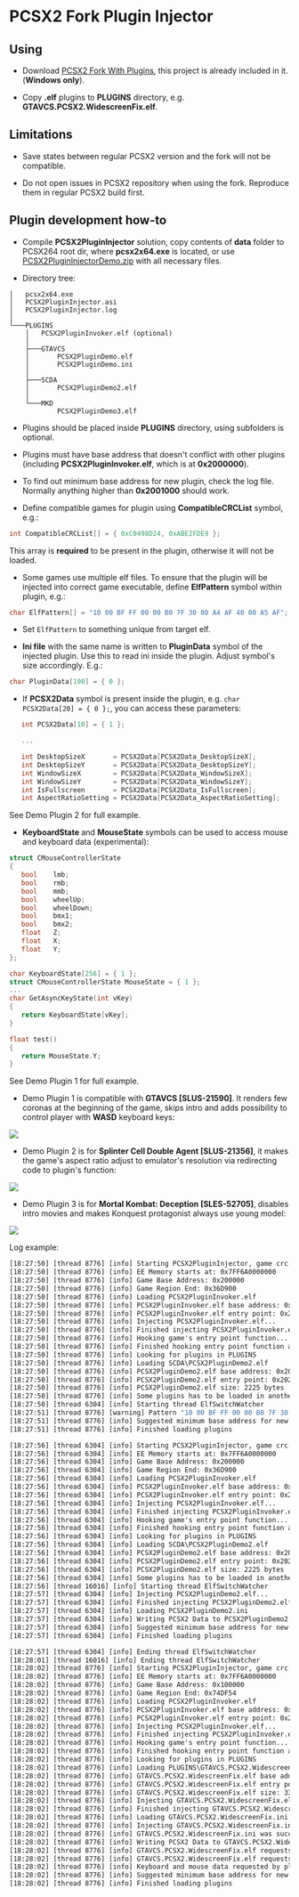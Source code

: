# PCSX2 Fork Plugin Injector

## Using

 - Download [PCSX2 Fork With Plugins](https://github.com/ASI-Factory/PCSX2-Fork-With-Plugins/releases/tag/latest), this project is already included in it. (**Windows only**).

 - Copy **.elf** plugins to **PLUGINS** directory, e.g. **GTAVCS.PCSX2.WidescreenFix.elf**.

## Limitations

 - Save states between regular PCSX2 version and the fork will not be compatible.

 - Do not open issues in PCSX2 repository when using the fork. Reproduce them in regular PCSX2 build first.

## Plugin development how-to 

 - Compile **PCSX2PluginInjector** solution, copy contents of **data** folder to PCSX264 root dir, where **pcsx2x64.exe** is located, or use [PCSX2PluginInjectorDemo.zip](https://github.com/ThirteenAG/PCSX2PluginInjector/releases/download/latest/PCSX2PluginInjectorDemo.zip) with all necessary files.

 - Directory tree:

```
│   pcsx2x64.exe
│   PCSX2PluginInjector.asi
│   PCSX2PluginInjector.log
│
└───PLUGINS
    │   PCSX2PluginInvoker.elf (optional)
    │
    ├───GTAVCS
    │       PCSX2PluginDemo.elf
    │       PCSX2PluginDemo.ini
    │
    ├───SCDA
    │       PCSX2PluginDemo2.elf
    │
    └───MKD
            PCSX2PluginDemo3.elf			
```

 - Plugins should be placed inside **PLUGINS** directory, using subfolders is optional.

 - Plugins must have base address that doesn't conflict with other plugins (including **PCSX2PluginInvoker.elf**, which is at **0x2000000**).

 - To find out minimum base address for new plugin, check the log file. Normally anything higher than **0x2001000** should work.

 - Define compatible games for plugin using **CompatibleCRCList** symbol, e.g.:
 ```c
 int CompatibleCRCList[] = { 0xC0498D24, 0xABE2FDE9 };
 ```
 This array is **required** to be present in the plugin, otherwise it will not be loaded.

 - Some games use multiple elf files. To ensure that the plugin will be injected into correct game executable, define **ElfPattern** symbol within plugin, e.g.:

```c
char ElfPattern[] = "10 00 BF FF 00 00 B0 7F 30 00 A4 AF 40 00 A5 AF";
```

 - Set `ElfPattern` to something unique from target elf. 

 - **Ini file** with the same name is written to **PluginData** symbol of the injected plugin. Use this to read ini inside the plugin. Adjust symbol's size accordingly. E.g.:
 ```c
 char PluginData[100] = { 0 };
 ```

 - If **PCSX2Data** symbol is present inside the plugin, e.g. `char PCSX2Data[20] = { 0 };`, you can access these parameters:
 ```c
    int PCSX2Data[10] = { 1 };

    ...

    int DesktopSizeX       = PCSX2Data[PCSX2Data_DesktopSizeX];
    int DesktopSizeY       = PCSX2Data[PCSX2Data_DesktopSizeY];
    int WindowSizeX        = PCSX2Data[PCSX2Data_WindowSizeX];
    int WindowSizeY        = PCSX2Data[PCSX2Data_WindowSizeY];
    int IsFullscreen       = PCSX2Data[PCSX2Data_IsFullscreen];
    int AspectRatioSetting = PCSX2Data[PCSX2Data_AspectRatioSetting];
```
See Demo Plugin 2 for full example.

 - **KeyboardState** and **MouseState** symbols can be used to access mouse and keyboard data (experimental):
 ```c
struct CMouseControllerState
{
    bool	lmb;
    bool	rmb;
    bool	mmb;
    bool	wheelUp;
    bool	wheelDown;
    bool	bmx1;
    bool	bmx2;
    float	Z;
    float	X;
    float	Y;
};

char KeyboardState[256] = { 1 };
struct CMouseControllerState MouseState = { 1 };
...
char GetAsyncKeyState(int vKey)
{
    return KeyboardState[vKey];
}

float test()
{
    return MouseState.Y;
}
```
 See Demo Plugin 1 for full example.

- Demo Plugin 1 is compatible with **GTAVCS [SLUS-21590]**. It renders few coronas at the beginning of the game, skips intro and adds possibility to control player with **WASD** keyboard keys:

![](https://i.imgur.com/qYbBtr3.png)

- Demo Plugin 2 is for **Splinter Cell Double Agent [SLUS-21356]**, it makes the game's aspect ratio adjust to emulator's resolution via redirecting code to plugin's function:

![](https://i.imgur.com/nYdAUp2.png)

- Demo Plugin 3 is for **Mortal Kombat: Deception [SLES-52705]**, disables intro movies and makes Konquest protagonist always use young model:

![](https://i.imgur.com/VWptXcv.png)

Log example:

```bat
[18:27:50] [thread 8776] [info] Starting PCSX2PluginInjector, game crc: 0xC0498D24
[18:27:50] [thread 8776] [info] EE Memory starts at: 0x7FF6A0000000
[18:27:50] [thread 8776] [info] Game Base Address: 0x200000
[18:27:50] [thread 8776] [info] Game Region End: 0x36D900
[18:27:50] [thread 8776] [info] Loading PCSX2PluginInvoker.elf
[18:27:50] [thread 8776] [info] PCSX2PluginInvoker.elf base address: 0x2000000
[18:27:50] [thread 8776] [info] PCSX2PluginInvoker.elf entry point: 0x2000000
[18:27:50] [thread 8776] [info] Injecting PCSX2PluginInvoker.elf...
[18:27:50] [thread 8776] [info] Finished injecting PCSX2PluginInvoker.elf, 13838 bytes written at 0x2000000
[18:27:50] [thread 8776] [info] Hooking game's entry point function...
[18:27:50] [thread 8776] [info] Finished hooking entry point function at 0x2001F8
[18:27:50] [thread 8776] [info] Looking for plugins in PLUGINS
[18:27:50] [thread 8776] [info] Loading SCDA\PCSX2PluginDemo2.elf
[18:27:50] [thread 8776] [info] PCSX2PluginDemo2.elf base address: 0x2020000
[18:27:50] [thread 8776] [info] PCSX2PluginDemo2.elf entry point: 0x2020038
[18:27:50] [thread 8776] [info] PCSX2PluginDemo2.elf size: 2225 bytes
[18:27:50] [thread 8776] [info] Some plugins has to be loaded in another elf, creating thread to handle it
[18:27:50] [thread 6304] [info] Starting thread ElfSwitchWatcher
[18:27:51] [thread 8776] [warning] Pattern "10 00 BF FF 00 00 B0 7F 30 00 A4 AF 40 00 A5 AF" is not found in this elf, PCSX2PluginDemo2.elf will not be loaded at this time
[18:27:51] [thread 8776] [info] Suggested minimum base address for new plugins: 0x200360E
[18:27:51] [thread 8776] [info] Finished loading plugins

[18:27:56] [thread 6304] [info] Starting PCSX2PluginInjector, game crc: 0xC0498D24
[18:27:56] [thread 6304] [info] EE Memory starts at: 0x7FF6A0000000
[18:27:56] [thread 6304] [info] Game Base Address: 0x200000
[18:27:56] [thread 6304] [info] Game Region End: 0x36D900
[18:27:56] [thread 6304] [info] Loading PCSX2PluginInvoker.elf
[18:27:56] [thread 6304] [info] PCSX2PluginInvoker.elf base address: 0x2000000
[18:27:56] [thread 6304] [info] PCSX2PluginInvoker.elf entry point: 0x2000000
[18:27:56] [thread 6304] [info] Injecting PCSX2PluginInvoker.elf...
[18:27:56] [thread 6304] [info] Finished injecting PCSX2PluginInvoker.elf, 13838 bytes written at 0x2000000
[18:27:56] [thread 6304] [info] Hooking game's entry point function...
[18:27:56] [thread 6304] [info] Finished hooking entry point function at 0x1001F8
[18:27:56] [thread 6304] [info] Looking for plugins in PLUGINS
[18:27:56] [thread 6304] [info] Loading SCDA\PCSX2PluginDemo2.elf
[18:27:56] [thread 6304] [info] PCSX2PluginDemo2.elf base address: 0x2020000
[18:27:56] [thread 6304] [info] PCSX2PluginDemo2.elf entry point: 0x2020038
[18:27:56] [thread 6304] [info] PCSX2PluginDemo2.elf size: 2225 bytes
[18:27:56] [thread 6304] [info] Some plugins has to be loaded in another elf, creating thread to handle it
[18:27:56] [thread 16016] [info] Starting thread ElfSwitchWatcher
[18:27:57] [thread 6304] [info] Injecting PCSX2PluginDemo2.elf...
[18:27:57] [thread 6304] [info] Finished injecting PCSX2PluginDemo2.elf, 2225 bytes written at 0x2020000
[18:27:57] [thread 6304] [info] Loading PCSX2PluginDemo2.ini
[18:27:57] [thread 6304] [info] Writing PCSX2 Data to PCSX2PluginDemo2.elf
[18:27:57] [thread 6304] [info] Suggested minimum base address for new plugins: 0x20208B1
[18:27:57] [thread 6304] [info] Finished loading plugins

[18:27:57] [thread 6304] [info] Ending thread ElfSwitchWatcher
[18:28:01] [thread 16016] [info] Ending thread ElfSwitchWatcher
[18:28:02] [thread 8776] [info] Starting PCSX2PluginInjector, game crc: 0x4F32A11F
[18:28:02] [thread 8776] [info] EE Memory starts at: 0x7FF6A0000000
[18:28:02] [thread 8776] [info] Game Base Address: 0x100000
[18:28:02] [thread 8776] [info] Game Region End: 0x74DF54
[18:28:02] [thread 8776] [info] Loading PCSX2PluginInvoker.elf
[18:28:02] [thread 8776] [info] PCSX2PluginInvoker.elf base address: 0x2000000
[18:28:02] [thread 8776] [info] PCSX2PluginInvoker.elf entry point: 0x2000000
[18:28:02] [thread 8776] [info] Injecting PCSX2PluginInvoker.elf...
[18:28:02] [thread 8776] [info] Finished injecting PCSX2PluginInvoker.elf, 13838 bytes written at 0x2000000
[18:28:02] [thread 8776] [info] Hooking game's entry point function...
[18:28:02] [thread 8776] [info] Finished hooking entry point function at 0x1DD8C0
[18:28:02] [thread 8776] [info] Looking for plugins in PLUGINS
[18:28:02] [thread 8776] [info] Loading PLUGINS\GTAVCS.PCSX2.WidescreenFix.elf
[18:28:02] [thread 8776] [info] GTAVCS.PCSX2.WidescreenFix.elf base address: 0x2002000
[18:28:02] [thread 8776] [info] GTAVCS.PCSX2.WidescreenFix.elf entry point: 0x2002CC8
[18:28:02] [thread 8776] [info] GTAVCS.PCSX2.WidescreenFix.elf size: 3368271 bytes
[18:28:02] [thread 8776] [info] Injecting GTAVCS.PCSX2.WidescreenFix.elf...
[18:28:02] [thread 8776] [info] Finished injecting GTAVCS.PCSX2.WidescreenFix.elf, 3368271 bytes written at 0x2002000
[18:28:02] [thread 8776] [info] Loading GTAVCS.PCSX2.WidescreenFix.ini
[18:28:02] [thread 8776] [info] Injecting GTAVCS.PCSX2.WidescreenFix.ini...
[18:28:02] [thread 8776] [info] GTAVCS.PCSX2.WidescreenFix.ini was successfully injected
[18:28:02] [thread 8776] [info] Writing PCSX2 Data to GTAVCS.PCSX2.WidescreenFix.elf
[18:28:02] [thread 8776] [info] GTAVCS.PCSX2.WidescreenFix.elf requests keyboard state
[18:28:02] [thread 8776] [info] GTAVCS.PCSX2.WidescreenFix.elf requests mouse state
[18:28:02] [thread 8776] [info] Keyboard and mouse data requested by plugins, replacing WndProc for HWND 1059172
[18:28:02] [thread 8776] [info] Suggested minimum base address for new plugins: 0x233854F
[18:28:02] [thread 8776] [info] Finished loading plugins
```
